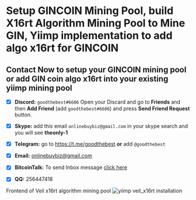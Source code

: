 # Setup GINCOIN Mining Pool, build X16rt Algorithm Mining Pool to Mine GIN, Yiimp implementation to add algo x16rt for GINCOIN

## Contact Now to setup your GINCOIN mining pool or add GIN coin algo x16rt into your existing yiimp mining pool

- [x]  **Discord:** `goodthebest#6606` Open your Discard and go to **Friends** and then **Add Friend** (add `goodthebest#6606`) and press **Send Friend Request** button.

- [x]  **Skype:**  add this email `onlinebuybiz@gmail.com` in your skype search and you will see **theonly-1**

- [x]  **Telegram:** go to https://t.me/goodthebest **or** add `@goodthebest`

- [x]   **Email:**  onlinebuybiz@gmail.com

- [x] **BitcoinTalk:** To send Inbox message [click here](https://bitcointalk.org/index.php?action=pm;sa=send;u=1782856)

- [x] **QQ:** 256447418 


Frontend of Veil x16rt algorithm mining pool
![yiimp veil_x16rt installation](https://www.sohowa.com/gincoin-x16rt-yiimp-mining-pool/GIN-yiimp-stratum-images.png)

